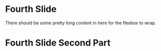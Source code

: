 # Fourth Slide

There should be some pretty long content in here for the flexbox to wrap.

# Fourth Slide Second Part
